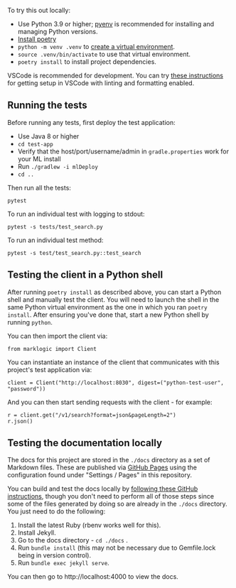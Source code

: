 To try this out locally:

- Use Python 3.9 or higher; [pyenv](https://github.com/pyenv/pyenv#installation) is recommended for installing and managing Python versions. 
- [Install poetry](https://python-poetry.org/docs/)
- `python -m venv .venv` to [create a virtual environment](https://docs.python.org/3/library/venv.html).
- `source .venv/bin/activate` to use that virtual environment.
- `poetry install` to install project dependencies.

VSCode is recommended for development. You can try [these instructions](https://www.pythoncheatsheet.org/blog/python-projects-with-poetry-and-vscode-part-1) 
for getting setup in VSCode with linting and formatting enabled.

## Running the tests

Before running any tests, first deploy the test application:

- Use Java 8 or higher
- `cd test-app`
- Verify that the host/port/username/admin in `gradle.properties` work for your ML install
- Run `./gradlew -i mlDeploy`
- `cd ..`

Then run all the tests:

    pytest 

To run an individual test with logging to stdout:

    pytest -s tests/test_search.py

To run an individual test method:

    pytest -s test/test_search.py::test_search

## Testing the client in a Python shell

After running `poetry install` as described above, you can start a Python shell and manually test the client. You will 
need to launch the shell in the same Python virtual environment as the one in which you ran `poetry install`. After 
ensuring you've done that, start a new Python shell by running `python`. 

You can then import the client via:

    from marklogic import Client

You can instantiate an instance of the client that communicates with this project's test application via:

    client = Client("http://localhost:8030", digest=("python-test-user", "password"))

And you can then start sending requests with the client - for example:

    r = client.get("/v1/search?format=json&pageLength=2")
    r.json()

## Testing the documentation locally

The docs for this project are stored in the `./docs` directory as a set of Markdown files. These are published via
[GitHub Pages](https://docs.github.com/en/pages/getting-started-with-github-pages/about-github-pages) using the
configuration found under "Settings / Pages" in this repository. 

You can build and test the docs locally by 
[following these GitHub instructions](https://docs.github.com/en/pages/setting-up-a-github-pages-site-with-jekyll/testing-your-github-pages-site-locally-with-jekyll), 
though you don't need to perform all of those steps since some of the files generated by doing so are already in the 
`./docs` directory. You just need to do the following:

1. Install the latest Ruby (rbenv works well for this).
2. Install Jekyll. 
3. Go to the docs directory - `cd ./docs` .
4. Run `bundle install` (this may not be necessary due to Gemfile.lock being in version control).
5. Run `bundle exec jekyll serve`.

You can then go to http://localhost:4000 to view the docs. 